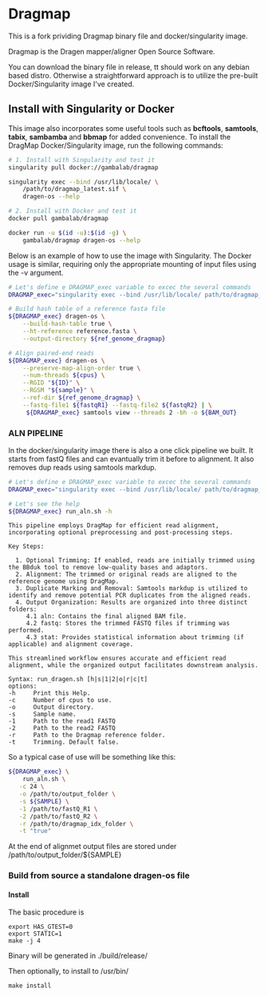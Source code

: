 # Dragmap 

This is a fork prividing Dragmap binary file and docker/singularity image.

Dragmap is the Dragen mapper/aligner Open Source Software.

You can download the binary file in release, tt should work on any debian based distro. Otherwise a straightforward approach is to utilize the pre-built Docker/Singularity image I've created.

## Install with Singularity or Docker
This image also incorporates some useful tools such as **bcftools**, **samtools**, **tabix**, **sambamba** and **bbmap** for added convenience. To install the DragMap Docker/Singularity image, run the following commands:

```bash
# 1. Install with Singularity and test it
singularity pull docker://gambalab/dragmap

singularity exec --bind /usr/lib/locale/ \
    /path/to/dragmap_latest.sif \
    dragen-os --help

# 2. Install with Docker and test it
docker pull gambalab/dragmap

docker run -u $(id -u):$(id -g) \
    gambalab/dragmap dragen-os --help
```

Below is an example of how to use the image with Singularity. The Docker usage is similar, requiring only the appropriate mounting of input files using the -v argument.

```bash
# Let's define e DRAGMAP_exec variable to excec the several commands 
DRAGMAP_exec="singularity exec --bind /usr/lib/locale/ path/to/dragmap_latest.sif"

# Build hash table of a reference fasta file
${DRAGMAP_exec} dragen-os \
    --build-hash-table true \
    --ht-reference reference.fasta \
    --output-directory ${ref_genome_dragmap}

# Align paired-end reads
${DRAGMAP_exec} dragen-os \
    --preserve-map-align-order true \
    --num-threads ${cpus} \
    --RGID "${ID}" \
    --RGSM "${sample}" \
    --ref-dir ${ref_genome_dragmap} \
    --fastq-file1 ${fastqR1} --fastq-file2 ${fastqR2} | \
     ${DRAGMAP_exec} samtools view --threads 2 -bh -o ${BAM_OUT}
```

### ALN PIPELINE
In the docker/singularity image there is also a one click pipeline we built. It starts from fastQ files and can evantually trim it before to alignment. It also removes dup reads using samtools markdup.

```bash
# Let's define e DRAGMAP_exec variable to excec the several commands 
DRAGMAP_exec="singularity exec --bind /usr/lib/locale/ path/to/dragmap_latest.sif"

# Let's see the help
${DRAGMAP_exec} run_aln.sh -h
```
```
This pipeline employs DragMap for efficient read alignment, incorporating optional preprocessing and post-processing steps.

Key Steps:

  1. Optional Trimming: If enabled, reads are initially trimmed using the BBduk tool to remove low-quality bases and adaptors.
  2. Alignment: The trimmed or original reads are aligned to the reference genome using DragMap.
  3. Duplicate Marking and Removal: Samtools markdup is utilized to identify and remove potential PCR duplicates from the aligned reads.
  4. Output Organization: Results are organized into three distinct folders:
	 4.1 aln: Contains the final aligned BAM file.
	 4.2 fastq: Stores the trimmed FASTQ files if trimming was performed.
	 4.3 stat: Provides statistical information about trimming (if applicable) and alignment coverage.

This streamlined workflow ensures accurate and efficient read alignment, while the organized output facilitates downstream analysis.

Syntax: run_dragen.sh [h|s|1|2|o|r|c|t]
options:
-h     Print this Help.
-c     Number of cpus to use.
-o     Output directory.
-s     Sample name.
-1     Path to the read1 FASTQ
-2     Path to the read2 FASTQ
-r     Path to the Dragmap reference folder.
-t     Trimming. Default false.
```
So a typical case of use will be something like this:
```bash
${DRAGMAP_exec} \
    run_aln.sh \
   -c 24 \
   -o /path/to/output_folder \
   -s ${SAMPLE} \
   -1 /path/to/fastQ_R1 \
   -2 /path/to/fastQ_R2 \
   -r /path/to/dragmap_idx_folder \
   -t "true"
```
At the end of alignmet output files are stored under /path/to/output_folder/${SAMPLE}

### Build from source a standalone dragen-os file

#### Install


The basic procedure is

    export HAS_GTEST=0
    export STATIC=1
    make -j 4

Binary will be generated in ./build/release/

Then optionally, to install to /usr/bin/

    make install

